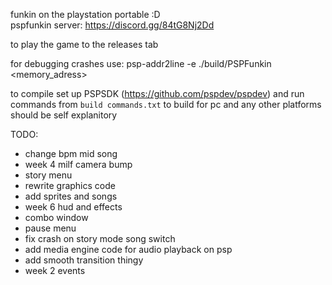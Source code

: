 funkin on the playstation portable :D  
pspfunkin server:
https://discord.gg/84tG8Nj2Dd

to play the game to the releases tab  

for debugging crashes use: psp-addr2line -e ./build/PSPFunkin <memory_adress> 

to compile set up PSPSDK (https://github.com/pspdev/pspdev) and run commands from `build commands.txt`
to build for pc and any other platforms should be self explanitory

TODO:
- change bpm mid song
- week 4 milf camera bump
- story menu
- rewrite graphics code
- add sprites and songs
- week 6 hud and effects
- combo window
- pause menu
- fix crash on story mode song switch
- add media engine code for audio playback on psp
- add smooth transition thingy
- week 2 events